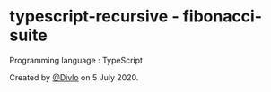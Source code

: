# typescript-recursive - fibonacci-suite

Programming language : TypeScript

Created by [@Divlo](https://github.com/Divlo) on 5 July 2020.
